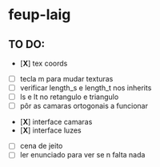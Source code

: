 # feup-laig

## TO DO:
- [**X**] tex coords
- [ ] tecla m para mudar texturas
- [ ] verificar length_s e length_t nos inherits
- [ ] ls e lt no retangulo e triangulo
- [ ] pôr as camaras ortogonais a funcionar
- [**X**] interface camaras
- [**X**] interface luzes
- [ ] cena de jeito
- [ ] ler enunciado para ver se n falta nada
